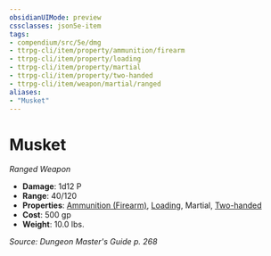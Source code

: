 ```yaml
---
obsidianUIMode: preview
cssclasses: json5e-item
tags:
- compendium/src/5e/dmg
- ttrpg-cli/item/property/ammunition/firearm
- ttrpg-cli/item/property/loading
- ttrpg-cli/item/property/martial
- ttrpg-cli/item/property/two-handed
- ttrpg-cli/item/weapon/martial/ranged
aliases: 
- "Musket"
---
```

# Musket
*Ranged Weapon*  

- **Damage**: 1d12 P
- **Range**: 40/120
- **Properties**: [Ammunition (Firearm)](/3-Mechanics/CLI/rules/item-properties.md#Ammunition%20(Firearm)), [Loading](/3-Mechanics/CLI/rules/item-properties.md#Loading), Martial, [Two-handed](/3-Mechanics/CLI/rules/item-properties.md#Two-handed)
- **Cost**: 500 gp
- **Weight**: 10.0 lbs.

*Source: Dungeon Master's Guide p. 268*